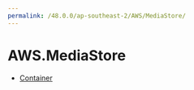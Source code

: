 ```yaml
---
permalink: /48.0.0/ap-southeast-2/AWS/MediaStore/
---
```


# AWS.MediaStore



* [Container](Container.md)